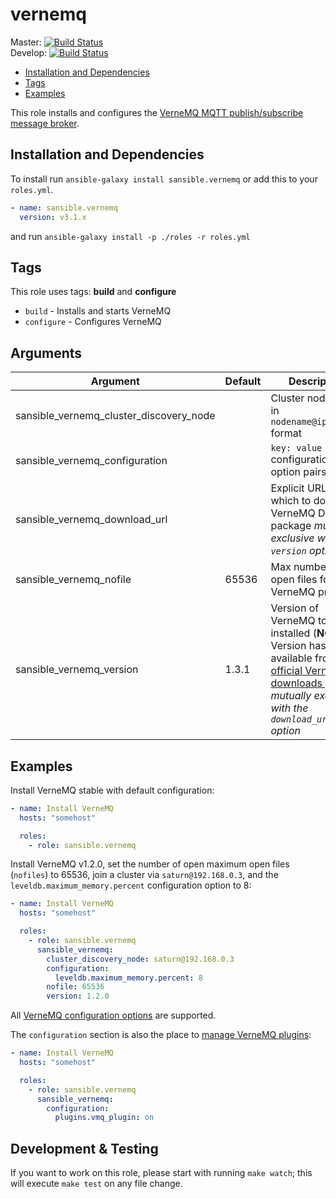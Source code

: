 # vernemq

Master: [![Build Status](https://travis-ci.org/sansible/vernemq.svg?branch=master)](https://travis-ci.org/sansible/vernemq)  
Develop: [![Build Status](https://travis-ci.org/sansible/vernemq.svg?branch=develop)](https://travis-ci.org/sansible/vernemq)

* [Installation and Dependencies](#installation-and-dependencies)
* [Tags](#tags)
* [Examples](#examples)

This role installs and configures the [VerneMQ MQTT publish/subscribe message broker](https://vernemq.com/).


## Installation and Dependencies

To install run `ansible-galaxy install sansible.vernemq` or add this to your
`roles.yml`.

```YAML
- name: sansible.vernemq
  version: v3.1.x
```

and run `ansible-galaxy install -p ./roles -r roles.yml`


## Tags

This role uses tags: **build** and **configure**

* `build` - Installs and starts VerneMQ
* `configure` - Configures VerneMQ


## Arguments

Argument | Default | Description
----------|---------|------------
sansible_vernemq_cluster_discovery_node | | Cluster node to join in `nodename@ipaddress` format
sansible_vernemq_configuration | | `key: value` configuration option pairs
sansible_vernemq_download_url | | Explicit URL from which to download VerneMQ Debian package _mutually exclusive with the `version` option_
sansible_vernemq_nofile | 65536 | Max number of open files for the VerneMQ process
sansible_vernemq_version | 1.3.1 | Version of VerneMQ to be installed (**NOTE:** Version has to be available from [the official VerneMQ downloads page](https://vernemq.com/downloads/index.html)) _mutually exclusive with the `download_url` option_


## Examples

Install VerneMQ stable with default configuration:

```YAML
- name: Install VerneMQ
  hosts: "somehost"

  roles:
    - role: sansible.vernemq
```

Install VerneMQ v1.2.0, set the number of open maximum open files (`nofiles`) to 65536, join a cluster via 
`saturn@192.168.0.3`, and the `leveldb.maximum_memory.percent` configuration option to 8:

```YAML
- name: Install VerneMQ
  hosts: "somehost"

  roles:
    - role: sansible.vernemq
      sansible_vernemq:
        cluster_discovery_node: saturn@192.168.0.3
        configuration:
          leveldb.maximum_memory.percent: 8
        nofile: 65536
        version: 1.2.0

```

All [VerneMQ configuration options](https://vernemq.com/docs/configuration/) are supported.

The `configuration` section is also the place to
[manage VerneMQ plugins](https://vernemq.com/docs/configuration/plugins.html):

```YAML
- name: Install VerneMQ
  hosts: "somehost"

  roles:
    - role: sansible.vernemq
      sansible_vernemq:
        configuration:
          plugins.vmq_plugin: on
```  


## Development & Testing

If you want to work on this role, please start with running `make watch`; this will execute `make test` on any file
change.
